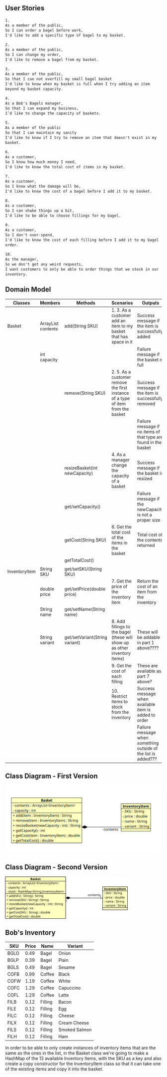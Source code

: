 
## User Stories

```
1.
As a member of the public,
So I can order a bagel before work,
I'd like to add a specific type of bagel to my basket.
```

```
2.
As a member of the public,
So I can change my order,
I'd like to remove a bagel from my basket.
```

```
3.
As a member of the public,
So that I can not overfill my small bagel basket
I'd like to know when my basket is full when I try adding an item beyond my basket capacity.
```

```
4.
As a Bob's Bagels manager,
So that I can expand my business,
I’d like to change the capacity of baskets.
```

```
5.
As a member of the public
So that I can maintain my sanity
I'd like to know if I try to remove an item that doesn't exist in my basket.
```

```
6.
As a customer,
So I know how much money I need,
I'd like to know the total cost of items in my basket.
```

```
7.
As a customer,
So I know what the damage will be,
I'd like to know the cost of a bagel before I add it to my basket.
```

```
8.
As a customer,
So I can shake things up a bit,
I'd like to be able to choose fillings for my bagel.
```

```
9.
As a customer,
So I don't over-spend,
I'd like to know the cost of each filling before I add it to my bagel order.
```

```
10.
As the manager,
So we don't get any weird requests,
I want customers to only be able to order things that we stock in our inventory.
```

## Domain Model

| Classes       | Members                           | Methods                        | Scenarios                                                                       | Outputs                                                          |
|---------------|-----------------------------------|--------------------------------|---------------------------------------------------------------------------------|------------------------------------------------------------------|
| Basket        | ArrayList<InventoryItem> contents | add(String SKU)                | 1. 3. As a customer add an item to my basket that has space in it               | Success message if the item is successfully added                |
|               | int capacity                      |                                |                                                                                 | Failure message if the basket is full                            |
|               |                                   | remove(String SKU)             | 2. 5. As a customer remove the first instance of a type of item from the basket | Success message if the item is successfully removed              |
|               |                                   |                                |                                                                                 | Failure message if no items of that type are found in the basket |
|               |                                   | resizeBasket(int newCapacity)  | 4. As a manager change the capacity of a basket                                 | Success message if the basket is resized                         |
|               |                                   | get/setCapacity()              |                                                                                 | Failure message if the newCapacity is not a proper size          |
|               |                                   | getCost(String SKU)            | 6. Get the total cost of the items in the basket                                | Total cost of the contents returned                              |
|               |                                   | getTotalCost()                 |                                                                                 |                                                                  |
|               |                                   |                                |                                                                                 |                                                                  |
| InventoryItem | String SKU                        | get/setSKU(String SKU)         |                                                                                 |                                                                  |
|               | double price                      | get/setPrice(double price)     | 7. Get the price of the inventory item                                          | Return the cost of an item from the inventory                    |
|               | String name                       | get/setName(String name)       |                                                                                 |                                                                  |
|               | String variant                    | get/setVariant(String variant) | 8. Add fillings to the bagel (these will show up as other inventory items)      | These will be addable in part 1 above????                        |
|               |                                   |                                | 9. Get the cost of each filling                                                 | These are available as part 7 above?                             |
|               |                                   |                                | 10. Restrict items to stock from the inventory                                  | Success message when available item is added to order            |
|               |                                   |                                |                                                                                 | Failure message when something outside of the list is added???   |


## Class Diagram - First Version

![](Bobs-Bagels-First-Class-Diagram.png)

## Class Diagram - Second Version

![](Bobs-Bagels-Second-Class-Diagram.png)

## Bob's Inventory

| SKU  | Price | Name    | Variant       |
|------|-------|---------|---------------|
| BGLO | 0.49  | Bagel   | Onion         |
| BGLP | 0.39  | Bagel   | Plain         |
| BGLS | 0.49  | Bagel   | Sesame        |
| COFB | 0.99  | Coffee  | Black         |
| COFW | 1.19  | Coffee  | White         |
| COFC | 1.29  | Coffee  | Capuccino     |
| COFL | 1.29  | Coffee  | Latte         |
| FILB | 0.12  | Filling | Bacon         |
| FILE | 0.12  | Filling | Egg           |
| FILC | 0.12  | Filling | Cheese        |
| FILX | 0.12  | Filling | Cream Cheese  |
| FILS | 0.12  | Filling | Smoked Salmon |
| FILH | 0.12  | Filling | Ham           |


In order to be able to only create instances of inventory items that are the same as the ones in the list, in the Basket
class we're going to make a HashMap of the 13 available Inventory Items, with the SKU as a key and also create a copy 
constructor for the InventoryItem class so that it can take one of the existing items and copy it into the basket.